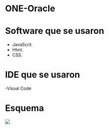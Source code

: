 # ONE-Oracle
# Software que se usaron
- JavaScrit.
- Html.
- CSS.
# IDE que se usaron
-Visual Code
# Esquema
![](https://www.cursosgis.com/como-integramos-los-lenguajes-html-css-y-javascript/#post/0)
